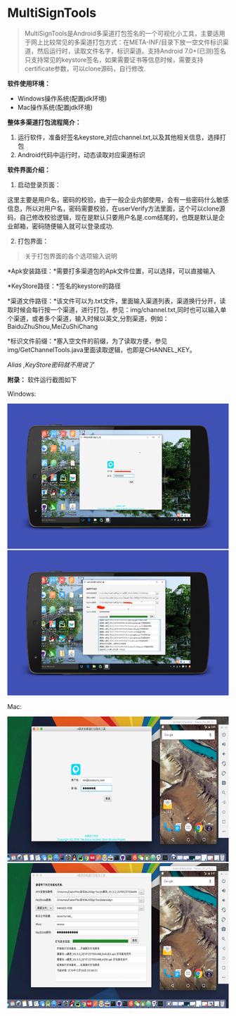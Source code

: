 # MultiSignTools

> MultiSignTools是Android多渠道打包签名的一个可视化小工具，主要适用于网上比较常见的多渠道打包方式：在META-INF/目录下放一空文件标识渠道，然后运行时，读取文件名字，标识渠道。支持Android 7.0+(已测)签名只支持常见的keystore签名，如果需要证书等信息时候，需要支持certificate参数，可以clone源码，自行修改.

**软件使用环境：**
* Windows操作系统(配置jdk环境)
* Mac操作系统(配置jdk环境)

**整体多渠道打包流程简介：**

1. 运行软件，准备好签名keystore,对应channel.txt,以及其他相关信息，选择打包
2. Android代码中运行时，动态读取对应渠道标识

**软件界面介绍：**

1. 启动登录页面：

 这里主要是用户名，密码的校验，由于一般企业内部使用，会有一些密码什么敏感信息，所以对用户名，密码需要校验，在userVerify方法里面，这个可以clone源码，自己修改校验逻辑，现在是默认只要用户名是.com结尾的，也既是默认是企业邮箱，密码随便输入就可以登录成功.

2. 打包界面：
 > 关于打包界面的各个选项输入说明

 *Apk安装路径：*需要打多渠道包的Apk文件位置，可以选择，可以直接输入

 *KeyStore路径：*签名的keystore的路径

 *渠道文件路径：*该文件可以为.txt文件，里面输入渠道列表，渠道换行分开，读取时候会每行按一个渠道，进行打包，参见：img/channel.txt,同时也可以输入单个渠道，或者多个渠道，输入时候以英文,分割渠道，例如：BaiduZhuShou,MeiZuShiChang

 *标识文件前缀：*塞入空文件的前缀，为了读取方便，参见img/GetChannelTools.java里面读取逻辑，也即是CHANNEL_KEY。

 *Alias ,KeyStore密码就不用说了*


**附录：**
软件运行截图如下

Windows:

<img src="/img/multiTools_1_windows.png" width="600" height="330" />

<img src="/img/multiTools_2_windows.png" width="600" height="330" />

Mac:

<img src="/img/multiTools_1_mac.png" width="600" height="330" />

<img src="/img/multiTools_2_mac.png" width="600" height="330" />
